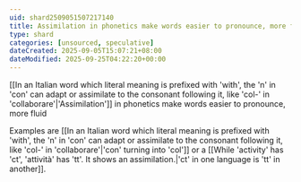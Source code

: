 ```yaml
---
uid: shard2509051507217140
title: Assimilation in phonetics make words easier to pronounce, more fluid
type: shard
categories: [unsourced, speculative]
dateCreated: 2025-09-05T15:07:21+08:00
dateModified: 2025-09-25T04:22:20+00:00
---
```

[[In an Italian word which literal meaning is prefixed with 'with', the 'n' in 'con' can adapt or assimilate to the consonant following it, like 'col-' in 'collaborare'|'Assimilation']] in phonetics make words easier to pronounce, more fluid

Examples are [[In an Italian word which literal meaning is prefixed with 'with', the 'n' in 'con' can adapt or assimilate to the consonant following it, like 'col-' in 'collaborare'|'con' turning into 'col']] or a [[While 'activity' has 'ct', 'attività' has 'tt'. It shows an assimilation.|'ct' in one language is 'tt' in another]].